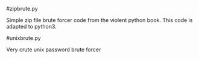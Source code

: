 #zipbrute.py  

Simple zip file brute forcer code from the violent python book. This code is adapted to python3.  

#unixbrute.py  

Very crute unix password brute forcer
